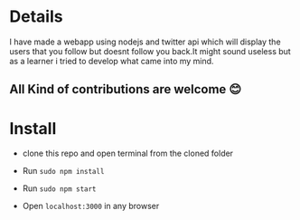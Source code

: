 # Details
I have made a webapp using nodejs and twitter api which will display the users that you follow but doesnt follow you back.It might sound useless but as a learner i tried to develop what came into my mind.


## All Kind of contributions are welcome :blush:

# Install

* clone this repo and open terminal from the cloned folder

* Run `sudo npm install`

* Run `sudo npm start`

* Open `localhost:3000` in any browser


 
